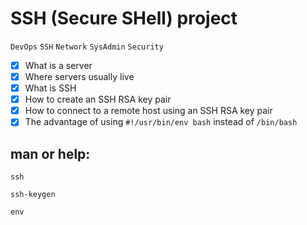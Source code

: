 # SSH (Secure SHell) project

`DevOps`
`SSH`
`Network`
`SysAdmin`
`Security`

- [x] What is a server
- [x] Where servers usually live
- [x] What is SSH
- [x] How to create an SSH RSA key pair
- [x] How to connect to a remote host using an SSH RSA key pair
- [x] The advantage of using `#!/usr/bin/env bash` instead of `/bin/bash`

## man or help:

`ssh`

`ssh-keygen`

`env`
